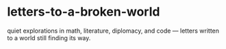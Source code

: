# letters-to-a-broken-world
quiet explorations in math, literature, diplomacy, and code — letters written to a world still finding its way.

